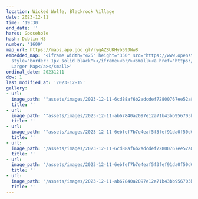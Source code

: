 ```yaml
---
location: Wicked Wolfe, Blackrock Village
date: 2023-12-11
time: '19:30'
end_date: ''
hares: Goosehole
hash: Dublin H3
number: '1609'
map_url: https://maps.app.goo.gl/rygAZBUKHyb59JWw8
embedded_map: '<iframe width="425" height="350" src="https://www.openstreetmap.org/export/embed.html?bbox=-6.179785430431367%2C53.30113007298137%2C-6.176888644695283%2C53.30272173606751&amp;layer=mapnik&amp;marker=53.30192591194001%2C-6.178337037563324"
  style="border: 1px solid black"></iframe><br/><small><a href="https://www.openstreetmap.org/?mlat=53.30193&amp;mlon=-6.17834#map=19/53.30193/-6.17834">View
  Larger Map</a></small>'
ordinal_date: 20231211
dow: 1
last_modified_at: '2023-12-15'
gallery:
- url: 
  image_path: '"assets/images/2023-12-11-6cd88af6b2adcdef72800767ee52a815.jpeg"'
  title: ''
- url: 
  image_path: '"assets/images/2023-12-11-ab67840a2097e12a71b43bb956703bbd.jpeg"'
  title: ''
- url: 
  image_path: '"assets/images/2023-12-11-6ebfef7b7e4eaf5f3fef91da0f50d0be.jpeg"'
  title: ''
- url: 
  image_path: "/assets/images/2023-12-11-6cd88af6b2adcdef72800767ee52a815.jpeg"
  title: ''
- url: 
  image_path: "/assets/images/2023-12-11-6ebfef7b7e4eaf5f3fef91da0f50d0be.jpeg"
  title: ''
- url: 
  image_path: "/assets/images/2023-12-11-ab67840a2097e12a71b43bb956703bbd.jpeg"
  title: ''
---
```



